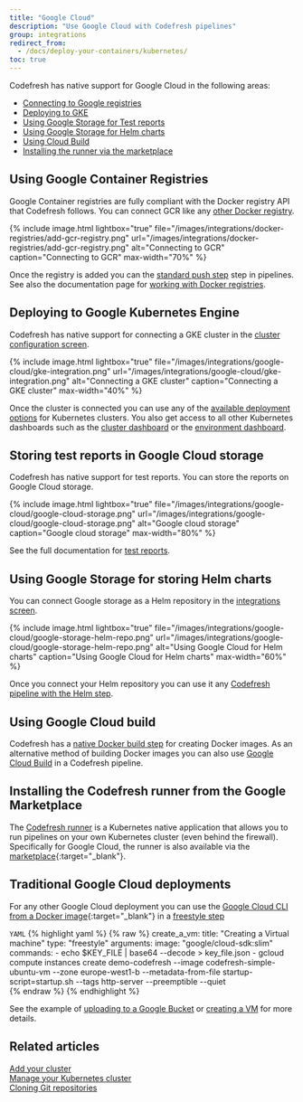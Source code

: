 ```yaml
---
title: "Google Cloud"
description: "Use Google Cloud with Codefresh pipelines"
group: integrations
redirect_from:
  - /docs/deploy-your-containers/kubernetes/
toc: true
---
```


Codefresh has native support for Google Cloud in the following areas:

- [Connecting to Google registries]({{site.baseurl}}/docs/docker-registries/external-docker-registries/google-container-registry/)
- [Deploying to GKE]({{site.baseurl}}/docs/deploy-to-kubernetes/add-kubernetes-cluster/#adding-gke-cluster)
- [Using Google Storage for Test reports]({{site.baseurl}}/docs/testing/test-reports/#connecting-a-google-bucket)
- [Using Google Storage for Helm charts]({{site.baseurl}}/docs/new-helm/add-helm-repository/#private-repository---gcs)
- [Using Cloud Build]({{site.baseurl}}/docs/integrations/gcloud-builder/)
- [Installing the runner via the marketplace]({{site.baseurl}}/docs/integrations/google-marketplace/)


## Using Google Container Registries

Google Container registries are fully compliant with the Docker registry API that Codefresh follows. You can connect GCR like any [other Docker registry]({{site.baseurl}}/docs/docker-registries/external-docker-registries/google-container-registry/).

{% 
	include image.html 
	lightbox="true" 
file="/images/integrations/docker-registries/add-gcr-registry.png" 
url="/images/integrations/docker-registries/add-gcr-registry.png" 
alt="Connecting to GCR" 
caption="Connecting to GCR" 
max-width="70%" 
%}

Once the registry is added you can the [standard push step]({{site.baseurl}}/docs/pipelines/steps/push/) step in pipelines. See also the documentation page for [working with Docker registries]({{site.baseurl}}/docs/docker-registries/working-with-docker-registries/).

## Deploying to Google Kubernetes Engine

Codefresh has native support for connecting a GKE cluster in the [cluster configuration screen]({{site.baseurl}}/docs/deploy-to-kubernetes/add-kubernetes-cluster/).

{% 
	include image.html 
	lightbox="true" 
file="/images/integrations/google-cloud/gke-integration.png" 
url="/images/integrations/google-cloud/gke-integration.png" 
alt="Connecting a GKE cluster" 
caption="Connecting a GKE cluster" 
max-width="40%" 
%}

Once the cluster is connected you can use any of the [available deployment options]({{site.baseurl}}/docs/deploy-to-kubernetes/deployment-options-to-kubernetes/) for Kubernetes clusters. You also get access to all other Kubernetes dashboards such as the [cluster dashboard]({{site.baseurl}}/docs/deploy-to-kubernetes/manage-kubernetes/)  or the [environment dashboard]({{site.baseurl}}/docs/deploy-to-kubernetes/environment-dashboard/).

## Storing test reports in Google Cloud storage

Codefresh has native support for test reports. You can store the reports on Google Cloud storage.

{% include
image.html
lightbox="true"
file="/images/integrations/google-cloud/google-cloud-storage.png"
url="/images/integrations/google-cloud/google-cloud-storage.png"
alt="Google cloud storage"
caption="Google cloud storage"
max-width="80%"
%}

See the full documentation for [test reports]({{site.baseurl}}/docs/testing/test-reports/).

## Using Google Storage for storing Helm charts

You can connect Google storage as a Helm repository in the [integrations screen]({{site.baseurl}}/docs/new-helm/add-helm-repository/).

{% include
image.html
lightbox="true"
file="/images/integrations/google-cloud/google-storage-helm-repo.png"
url="/images/integrations/google-cloud/google-storage-helm-repo.png"
alt="Using Google Cloud for Helm charts"
caption="Using Google Cloud for Helm charts"
max-width="60%"
%}

Once you connect your Helm repository you can use it any [Codefresh pipeline with the Helm step]({{site.baseurl}}/docs/new-helm/using-helm-in-codefresh-pipeline/). 

## Using Google Cloud build

Codefresh has a [native Docker build step]({{site.baseurl}}/docs/pipelines/steps/build/) for creating Docker images. As an alternative method of building Docker images you can also use [Google Cloud Build]({{site.baseurl}}/docs/integrations/gcloud-builder/) in a Codefresh pipeline.

## Installing the Codefresh runner from the Google Marketplace

The [Codefresh runner]({{site.baseurl}}/docs/installation/codefresh-runner/) is a Kubernetes native application that allows you to run pipelines on your own Kubernetes cluster (even behind the firewall). Specifically for Google Cloud, the runner is also available via the [marketplace]({{site.baseurl}}/docs/integrations/google-marketplace/){:target="\_blank"}.


## Traditional Google Cloud deployments

For any other Google Cloud deployment you can use the [Google Cloud CLI from a Docker image](https://hub.docker.com/r/google/cloud-sdk/){:target="\_blank"} in a [freestyle step]({{site.baseurl}}/docs/pipelines/steps/freestyle/)

`YAML`
{% highlight yaml %}
{% raw %}
  create_a_vm:
    title: "Creating a Virtual machine"
    type: "freestyle"
    arguments:
      image: "google/cloud-sdk:slim"
      commands:
        - echo $KEY_FILE | base64 --decode > key_file.json
        - gcloud compute instances create demo-codefresh --image codefresh-simple-ubuntu-vm --zone europe-west1-b --metadata-from-file startup-script=startup.sh --tags http-server --preemptible --quiet   
{% endraw %}
{% endhighlight %}

See the example of [uploading to a Google Bucket]({{site.baseurl}}/docs/yaml-examples/examples/uploading-or-downloading-from-gs/) or [creating a VM]({{site.baseurl}}/docs/yaml-examples/examples/packer-gcloud/) for more details.


 


## Related articles
[Add your cluster]({{site.baseurl}}/docs/deploy-to-kubernetes/add-kubernetes-cluster/)  
[Manage your Kubernetes cluster]({{site.baseurl}}/docs/deploy-to-kubernetes/manage-kubernetes/)  
[Cloning Git repositories]({{site.baseurl}}/docs/yaml-examples/examples/git-checkout/)  

